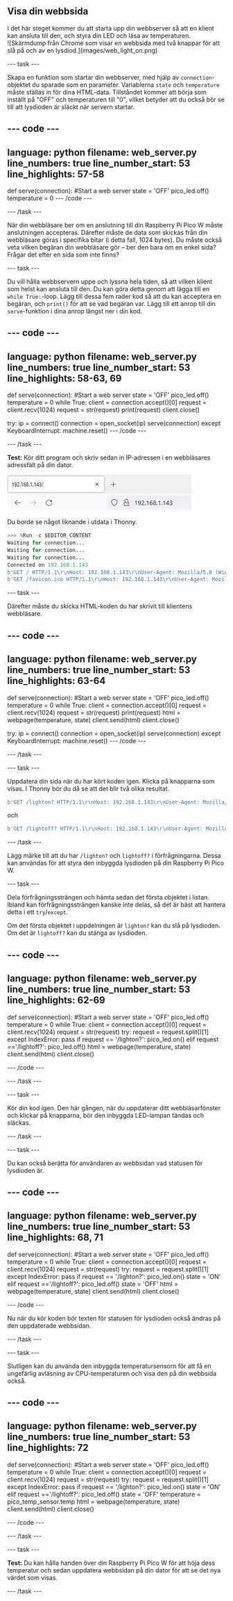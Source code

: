 ## Visa din webbsida

<div style="display: flex; flex-wrap: wrap">
<div style="flex-basis: 200px; flex-grow: 1; margin-right: 15px;">
I det här steget kommer du att starta upp din webbserver så att en klient kan ansluta till den, och styra din LED och läsa av temperaturen.
</div>
<div>
![Skärmdump från Chrome som visar en webbsida med två knappar för att slå på och av en lysdiod.](images/web_light_on.png)
</div>
</div>

--- task ---

Skapa en funktion som startar din webbserver, med hjälp av `connection`-objektet du sparade som en parameter. Variablerna `state` och `temperature` måste ställas in för dina HTML-data. Tillståndet kommer att börja som inställt på "OFF" och temperaturen till "0", vilket betyder att du också bör se till att lysdioden är släckt när servern startar.

--- code ---
---
language: python
filename: web_server.py
line_numbers: true
line_number_start: 53
line_highlights: 57-58
---
def serve(connection):
    #Start a web server
    state = 'OFF'
    pico_led.off()
    temperature = 0
--- /code ---

--- /task ---

När din webbläsare ber om en anslutning till din Raspberry Pi Pico W måste anslutningen accepteras. Därefter måste de data som skickas från din webbläsare göras i specifika bitar (i detta fall, 1024 bytes). Du måste också veta vilken begäran din webbläsare gör – ber den bara om en enkel sida? Frågar det efter en sida som inte finns?

--- task ---

Du vill hålla webbservern uppe och lyssna hela tiden, så att vilken klient som helst kan ansluta till den. Du kan göra detta genom att lägga till en `while True:`-loop. Lägg till dessa fem rader kod så att du kan acceptera en begäran, och `print()` för att se vad begäran var. Lägg till ett anrop till din `serve`-funktion i dina anrop längst ner i din kod.

--- code ---
---
language: python
filename: web_server.py
line_numbers: true
line_number_start: 53
line_highlights: 58-63, 69
---
def serve(connection):
    #Start a web server
    state = 'OFF'
    pico_led.off()
    temperature = 0
    while True:
        client = connection.accept()[0]
        request = client.recv(1024)
        request = str(request)
        print(request)
        client.close()


try:
    ip = connect()
    connection = open_socket(ip)
    serve(connection)
except KeyboardInterrupt:
    machine.reset()
--- /code ---

--- /task ---

**Test:** Kör ditt program och skriv sedan in IP-adressen i en webbläsares adressfält på din dator.

![Ett webbläsaradressfält med IP-adressen för Pico inskriven.](images/browser_ip.png)

Du borde se något liknande i utdata i Thonny.

```python
>>> %Run -c $EDITOR_CONTENT
Waiting for connection...
Waiting for connection...
Waiting for connection...
Connected on 192.168.1.143
b'GET / HTTP/1.1\r\nHost: 192.168.1.143\r\nUser-Agent: Mozilla/5.0 (Windows NT 10.0; Win64; x64; rv:101.0) Gecko/20100101 Firefox/101.0\r\nAccept: text/html,application/xhtml+xml,application/xml;q=0.9,image/avif,image/webp,*/*;q=0.8\r\nAccept-Language: en-GB,en;q=0.5\r\nAccept-Encoding: gzip, deflate\r\nConnection: keep-alive\r\nUpgrade-Insecure-Requests: 1\r\n\r\n'
b'GET /favicon.ico HTTP/1.1\r\nHost: 192.168.1.143\r\nUser-Agent: Mozilla/5.0 (Windows NT 10.0; Win64; x64; rv:101.0) Gecko/20100101 Firefox/101.0\r\nAccept: image/avif,image/webp,*/*\r\nAccept-Language: en-GB,en;q=0.5\r\nAccept-Encoding: gzip, deflate\r\nConnection: keep-alive\r\nReferer: http://192.168.1.143/\r\n\r\n'
```

--- task ---

Därefter måste du skicka HTML-koden du har skrivit till klientens webbläsare.

--- code ---
---
language: python
filename: web_server.py
line_numbers: true
line_number_start: 53
line_highlights: 63-64
---
def serve(connection):
    #Start a web server
    state = 'OFF'
    pico_led.off()
    temperature = 0
    while True:
        client = connection.accept()[0]
        request = client.recv(1024)
        request = str(request)
        print(request)
        html = webpage(temperature, state)
        client.send(html)
        client.close()


try:
    ip = connect()
    connection = open_socket(ip)
    serve(connection)
except KeyboardInterrupt:
    machine.reset()
--- /code ---

--- /task ---

--- task ---

Uppdatera din sida när du har kört koden igen. Klicka på knapparna som visas. I Thonny bör du då se att det blir två olika resultat.

```python
b'GET /lighton? HTTP/1.1\r\nHost: 192.168.1.143\r\nUser-Agent: Mozilla/5.0 (Windows NT 10.0; Win64; x64; rv:101.0) Gecko/20100101 Firefox/101.0\r\nAccept: text/html,application/xhtml+xml,application/xml;q=0.9,image/avif,image/webp,*/*;q=0.8\r\nAccept-Language: en-GB,en;q=0.5\r\nAccept-Encoding: gzip, deflate\r\nConnection: keep-alive\r\nReferer: http://192.168.1.143/\r\nUpgrade-Insecure-Requests: 1\r\n\r\n'
```

och

```python
b'GET /lightoff? HTTP/1.1\r\nHost: 192.168.1.143\r\nUser-Agent: Mozilla/5.0 (Windows NT 10.0; Win64; x64; rv:101.0) Gecko/20100101 Firefox/101.0\r\nAccept: text/html,application/xhtml+xml,application/xml;q=0.9,image/avif,image/webp,*/*;q=0.8\r\nAccept-Language: en-GB,en;q=0.5\r\nAccept-Encoding: gzip, deflate\r\nConnection: keep-alive\r\nReferer: http://192.168.1.143/lighton?\r\nUpgrade-Insecure-Requests: 1\r\n\r\n'
```

--- /task ---

Lägg märke till att du har `/lighton?` och `lightoff?` i förfrågningarna. Dessa kan användas för att styra den inbyggda lysdioden på din Raspberry Pi Pico W.

--- task ---

Dela förfrågningssträngen och hämta sedan det första objektet i listan. Ibland kan förfrågningssträngen kanske inte delas, så det är bäst att hantera detta i ett `try`/`except`.

Om det första objektet i uppdelningen är `lighton?` kan du slå på lysdioden. Om det är `lightoff?` kan du stänga av lysdioden.

--- code ---
---
language: python
filename: web_server.py
line_numbers: true
line_number_start: 53
line_highlights: 62-69
---
def serve(connection):
    #Start a web server
    state = 'OFF'
    pico_led.off()
    temperature = 0
    while True:
        client = connection.accept()[0]
        request = client.recv(1024)
        request = str(request)
        try:
            request = request.split()[1]
        except IndexError:
            pass
        if request == '/lighton?':
            pico_led.on()
        elif request =='/lightoff?':
            pico_led.off()
        html = webpage(temperature, state)
        client.send(html)
        client.close()

--- /code ---

--- /task ---

--- task ---

Kör din kod igen. Den här gången, när du uppdaterar ditt webbläsarfönster och klickar på knapparna, bör den inbyggda LED-lampan tändas och släckas.

--- /task ---

--- task ---

Du kan också berätta för användaren av webbsidan vad statusen för lysdioden är.

--- code ---
---
language: python
filename: web_server.py
line_numbers: true
line_number_start: 53
line_highlights: 68, 71
---
def serve(connection):
    #Start a web server
    state = 'OFF'
    pico_led.off()
    temperature = 0
    while True:
        client = connection.accept()[0]
        request = client.recv(1024)
        request = str(request)
        try:
            request = request.split()[1]
        except IndexError:
            pass
        if request == '/lighton?':
            pico_led.on()
            state = 'ON'
        elif request =='/lightoff?':
            pico_led.off()
            state = 'OFF'
        html = webpage(temperature, state)
        client.send(html)
        client.close()

--- /code ---

Nu när du kör koden bör texten för statusen för lysdioden också ändras på den uppdaterade webbsidan.

--- /task ---

--- task ---

Slutligen kan du använda den inbyggda temperatursensorn för att få en ungefärlig avläsning av CPU-temperaturen och visa den på din webbsida också.

--- code ---
---
language: python
filename: web_server.py
line_numbers: true
line_number_start: 53
line_highlights: 72
---
def serve(connection):
    #Start a web server
    state = 'OFF'
    pico_led.off()
    temperature = 0
    while True:
        client = connection.accept()[0]
        request = client.recv(1024)
        request = str(request)
        try:
            request = request.split()[1]
        except IndexError:
            pass
        if request == '/lighton?':
            pico_led.on()
            state = 'ON'
        elif request =='/lightoff?':
            pico_led.off()
            state = 'OFF'
        temperature = pico_temp_sensor.temp
        html = webpage(temperature, state)
        client.send(html)
        client.close()

--- /code ---

--- /task ---

--- task ---

**Test:** Du kan hålla handen över din Raspberry Pi Pico W för att höja dess temperatur och sedan uppdatera webbsidan på din dator för att se det nya värdet som visas.

--- /task ---
